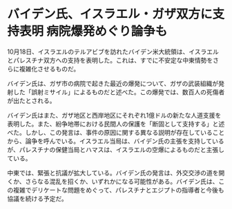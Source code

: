 # バイデン氏、イスラエル・ガザ双方に支持表明 病院爆発めぐり論争も

10月18日、イスラエルのテルアビブを訪れたバイデン米大統領は、イスラエルとパレスチナ双方への支持を表明した。これは、すでに不安定な中東情勢をさらに複雑化させるものだ。

バイデン氏は、ガザ市の病院で起きた最近の爆発について、ガザの武装組織が発射した「誤射ミサイル」によるものだと述べた。この爆発では、数百人の死傷者が出たとされる。

バイデン氏はまた、ガザ地区と西岸地区にそれぞれ1億ドルの新たな人道支援を表明した。また、紛争地帯における民間人の保護を「断固として支持する」と述べた。しかし、この発言は、事件の原因に関する異なる説明が存在していることから、論争を呼んでいる。イスラエル当局は、バイデン氏の主張を支持しているが、パレスチナの保健当局とハマスは、イスラエルの空爆によるものだと主張している。

中東では、緊張と抗議が拡大している。バイデン氏の発言は、外交交渉の道を開くか、さらなる混乱を招くか、いずれかになる可能性がある。バイデン氏は、この複雑でデリケートな問題をめぐって、パレスチナとエジプトの指導者と今後も協議を続ける予定だ。
